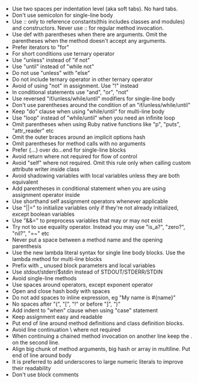 - Use two spaces per indentation level (aka soft tabs). No hard tabs.
- Don't use semicolon for single-line body
- Use :: only to reference constants(this includes classes and modules) and constructors. Never use :: for regular method invocation.
- Use def with parentheses when there are arguments. Omit the parentheses when the method doesn't accept any arguments.
- Prefer iterators to "for"
- For short conditions use ternary operator
- Use "unless" instead of "if not"
- Use "until" instead of "while not"
- Do not use "unless" with "else"
- Do not include ternary operator in other ternary operator
- Avoid of using "not" in assignment. Use "!" instead
- In conditional statements use "and", "or", "not"
- Use reversed "if/unless/while/until" modifiers for single-line body
- Don't use parentheses around the condition of an "if/unless/while/until"
- Keep "do" clause when using "while/until" for multi-line body
- Use "loop" instead of "while/until" when you need an infinite loop
- Omit parentheses when using Ruby native functions like "p", "puts", "attr_reader" etc
- Omit the outer braces around an implicit options hash
- Omit parentheses for method calls with no arguments
- Prefer {...} over do...end for single-line blocks
- Avoid return where not required for flow of control
- Avoid "self" where not required. Omit this rule only when calling custom attribute writer inside class
- Avoid shadowing variables with local variables unless they are both equivalent
- Add parentheses in conditional statement when you are using assignment operator inside
- Use shorthand self assignment operators whenever applicable
- Use "||=" to initialize variables only if they're not already initialized, except boolean variables
- Use "&&=" to preprocess variables that may or may not exist
- Try not to use equality operator. Instead you may use "is_a?", "zero?", "nil?", "=~" etc
- Never put a space between a method name and the opening parenthesis
- Use the new lambda literal syntax for single line body blocks. Use the lambda method for multi-line blocks
- Prefix with _ unused block parameters and local variables
- Use $stdout/$stderr/$stdin instead of STDOUT/STDERR/STDIN
- Avoid single-line methods
- Use spaces around operators, except exponent operator
- Open and close hash body with spaces
- Do not add spaces to inline expression, eg "My name is #{name}"
- No spaces after "(", "[", "!" or before "]", ")"
- Add indent to "when" clause when using "case" statement
- Keep assignment easy and readable
- Put end of line around method definitions and class definition blocks.
- Avoid line continuation \ where not required
- When continuing a chained method invocation on another line keep the . on the second line.
- Align big chunk of method arguments, big hash or array in multiline. Put end of line around body
- It is preferred to add underscores to large numeric literals to improve their readability
- Don't use block comments